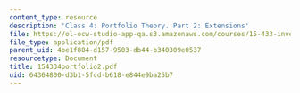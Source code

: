 ```yaml
---
content_type: resource
description: 'Class 4: Portfolio Theory. Part 2: Extensions'
file: https://ol-ocw-studio-app-qa.s3.amazonaws.com/courses/15-433-investments-spring-2003/64364800d3b15fcdb618e844e9ba25b7_154334portfolio2.pdf
file_type: application/pdf
parent_uid: 4be1f884-d157-9503-db44-b340309e0537
resourcetype: Document
title: 154334portfolio2.pdf
uid: 64364800-d3b1-5fcd-b618-e844e9ba25b7
---
```

